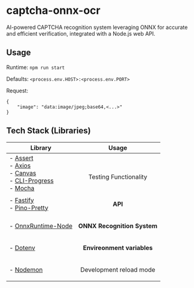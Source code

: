 # captcha-onnx-ocr
AI-powered CAPTCHA recognition system leveraging ONNX for accurate and efficient verification, integrated with a Node.js web API.

## Usage
Runtime: ```npm run start```

Defaults: ```<process.env.HOST>:<process.env.PORT>```

Request: 
```
{
	"image": "data:image/jpeg;base64,<...>"
}
```

## Tech Stack (Libraries)

| Library                                                                                                                                                                                                                                                                  | Usage                                                 |
| ------------------------------------------------------------------------------------------------------------------------------------------------------------------------------------------------------------------------------------------------------------------------ | ----------------------------------------------------- |
| - [Assert](https://www.npmjs.com/package/assert)<br>- [Axios](https://www.npmjs.com/package/axios)<br>- [Canvas](https://www.npmjs.com/package/canvas)<br>- [CLI-Progress](https://www.npmjs.com/package/cli-progress)<br>- [Mocha](https://www.npmjs.com/package/mocha) | <br><p align="center">Testing Functionality</p>       |
| - [Fastify](https://www.npmjs.com/package/fastify)<br>- [Pino-Pretty](https://www.npmjs.com/package/pino-pretty)                                                                                                                                                         | <p align="center">**API**</p>                         |
| - [OnnxRuntime-Node](https://www.npmjs.com/package/onnxruntime-node)                                                                                                                                                                                                     | <p align="center">**ONNX Recognition System**</p> |
| - [Dotenv](https://www.npmjs.com/package/dotenv)                                                                                                                                                                                                                         | <p align="center">**Envireonment variables**</p>      |
| - [Nodemon](https://www.npmjs.com/package/nodemon)                                                                                                                                                                                                                       | <p align="center">Development reload mode</p>         |
